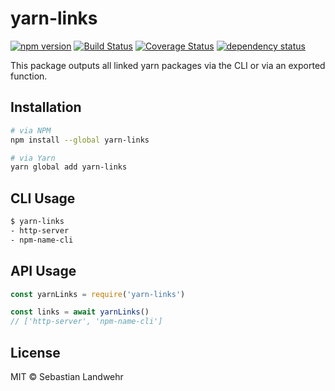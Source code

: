 <!--@h1([pkg.name])-->
# yarn-links
<!--/@-->

<!--@shields('npm', 'travis', 'coveralls', 'deps')-->
[![npm version](https://img.shields.io/npm/v/yarn-links.svg)](https://www.npmjs.com/package/yarn-links) [![Build Status](https://img.shields.io/travis/dword-design/yarn-links/master.svg)](https://travis-ci.org/dword-design/yarn-links) [![Coverage Status](https://img.shields.io/coveralls/dword-design/yarn-links/master.svg)](https://coveralls.io/r/dword-design/yarn-links?branch=master) [![dependency status](https://img.shields.io/david/dword-design/yarn-links.svg)](https://david-dm.org/dword-design/yarn-links)
<!--/@-->

<!--@pkg.description-->
This package outputs all linked yarn packages via the CLI or via an exported function.
<!--/@-->

<!--@installation()-->
## Installation

```sh
# via NPM
npm install --global yarn-links

# via Yarn
yarn global add yarn-links
```
<!--/@-->

## CLI Usage

```bash
$ yarn-links
- http-server
- npm-name-cli
```

## API Usage

```js
const yarnLinks = require('yarn-links')

const links = await yarnLinks()
// ['http-server', 'npm-name-cli']
```

<!--@license()-->
## License

MIT © Sebastian Landwehr
<!--/@-->
